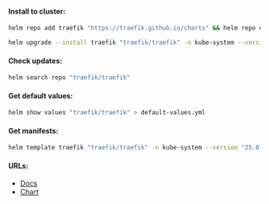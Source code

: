 #### Install to cluster:
```bash
helm repo add traefik "https://traefik.github.io/charts" && helm repo update
```
```bash
helm upgrade --install traefik "traefik/traefik" -n kube-system --version "25.0.0"
```

#### Check updates:
```bash
helm search repo "traefik/traefik"
```

#### Get default values:
```bash
helm show values "traefik/traefik" > default-values.yml
```

#### Get manifests:
```bash
helm template traefik "traefik/traefik" -n kube-system --version "25.0.0" > manifests.yml
```

#### URLs:
- [Docs](https://doc.traefik.io/traefik/)
- [Chart](https://github.com/traefik/traefik-helm-chart)
